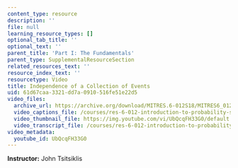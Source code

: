 ```yaml
---
content_type: resource
description: ''
file: null
learning_resource_types: []
optional_tab_title: ''
optional_text: ''
parent_title: 'Part I: The Fundamentals'
parent_type: SupplementalResourceSection
related_resources_text: ''
resource_index_text: ''
resourcetype: Video
title: Independence of a Collection of Events
uid: 61d67caa-3321-dd7a-0910-516fe51e22d5
video_files:
  archive_url: https://archive.org/download/MITRES.6-012S18/MITRES6_012S18_L03-07_300k.mp4
  video_captions_file: /courses/res-6-012-introduction-to-probability-spring-2018/6a03b20d707a57d6aea30a368d6236b0_UbQcqFH33G0.vtt
  video_thumbnail_file: https://img.youtube.com/vi/UbQcqFH33G0/default.jpg
  video_transcript_file: /courses/res-6-012-introduction-to-probability-spring-2018/0efce5573e22478ef2bde873d509d4ac_UbQcqFH33G0.pdf
video_metadata:
  youtube_id: UbQcqFH33G0
---
```


**Instructor:** John Tsitsiklis